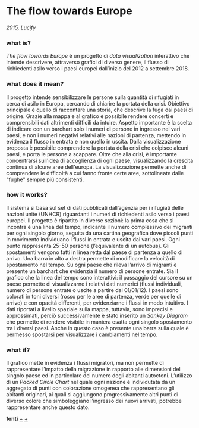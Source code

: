 # The flow towards Europe
_2015, Lucify_

### what is?
_The flow towards Europe_ è un progetto di _data visualization_ interattivo che intende descrivere, attraverso grafici di diverso genere, il flusso di richiedenti asilo verso i paesi europei dall’inizio del 2012 a settembre 2018. 


### what does it mean?
Il progetto intende sensibilizzare le persone sulla quantità di rifugiati in cerca di asilo in Europa, cercando di chiarire la portata della crisi. Obiettivo principale è quello di raccontare una storia, che descrive la fuga dai paesi di origine. Grazie alla mappa e al grafico è possibile rendere concerti e comprensibili dati altrimenti difficili da intuire. Aspetto importante è la scelta di indicare con un barchart solo i numeri di persone in ingresso nei vari paesi, e non i numeri negativi relativi alle nazioni di partenza, mettendo in evidenza il flusso in entrata e non quello in uscita. Dalla visualizzazione proposta è possibile comprendere la portata della crisi che colpisce alcuni paesi, e porta le persone a scappare. Oltre che alla crisi, è importante concentrarsi sull'idea di accoglienza di ogni paese, visualizzando la crescita continua di alcune aree dell'europa. La visualizzazione permette anche di comprendere le difficoltà a cui fanno fronte certe aree, sottolineate dalle "fughe" sempre più consistenti. 


### how it works?
Il sistema si basa sul set di dati pubblicati dall’agenzia per i rifugiati delle nazioni unite (UNHCR) riguardanti i numeri di richiedenti asilo verso i paesi europei. Il progetto è ripartito in diverse sezioni: la prima cosa che si incontra è una linea del tempo, indicante il numero complessivo dei migranti per ogni singolo giorno, seguita da una cartina geografica dove piccoli punti in movimento individuano i flussi in entrata e uscita dai vari paesi. Ogni punto rappresenta 25-50 persone (l’equivalente di un autobus). Gli spostamenti vengono fatti in linea retta dal paese di partenza a quello di arrivo. Una barra in alto a destra permette di modificare la velocità di spostamento nel tempo. Su ogni paese che rileva l’arrivo di migranti è presente un barchart che evidenzia il numero di persone entrate. Sia il grafico che la linea del tempo sono interattivi: il passaggio del cursore su un paese permette di visualizzarne i relativi dati numerici (flussi individuali, numero di persone entrate o uscite a partire dal 01/01/12). I paesi sono colorati in toni diversi (rosso per le aree di partenza, verde per quelle di arrivo) e con opacità differenti, per evidenziarne i flussi in modo intuitivo. I dati riportati a livello spaziale sulla mappa, tuttavia, sono imprecisi e approssimati, perciò successivamente è stato inserito un _Sankey Diagram_ che permette di rendere visibile in maniera esatta ogni singolo spostamento tra i diversi paesi. Anche in questo caso è presente una barra sulla quale è permesso spostarsi per visualizzare i cambiamenti nel tempo. 


### what if?
Il grafico mette in evidenza i flussi migratori, ma non permette di rappresentare l’impatto della migrazione in rapporto alle dimensioni del singolo paese ed in particolare del numero degli abitanti autoctoni. L’utilizzo di un _Packed Circle Chart_ nel quale ogni nazione è individutata da un aggregato di punti con colorazione omogenea che rappresentano gli abitanti originari, ai quali si aggiungono progressivamente altri punti di diverso colore che simboleggiano l’ingresso dei nuovi arrivati, potrebbe rappresentare anche questo dato.

**fonti** [+](https://www.lucify.com/the-flow-towards-europe/) [+](https://blog.lucify.com/a-novel-visualisation-of-the-refugee-crisis-565e40ab5a50#.cljs4da83)
